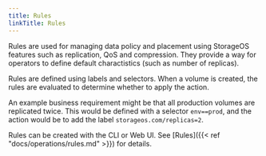 ```yaml
---
title: Rules
linkTitle: Rules
---
```



Rules are used for managing data policy and placement using StorageOS features
such as replication, QoS and compression. They provide a way for operators to
define default charactistics (such as number of replicas).

Rules are defined using labels and selectors. When a volume is created, the
rules are evaluated to determine whether to apply the action.

An example business requirement might be that all production volumes are
replicated twice. This would be defined with a selector `env==prod`, and the
action would be to add the label `storageos.com/replicas=2`.

Rules can be created with the CLI or Web UI. See [Rules]({{< ref
"docs/operations/rules.md" >}}) for details.
